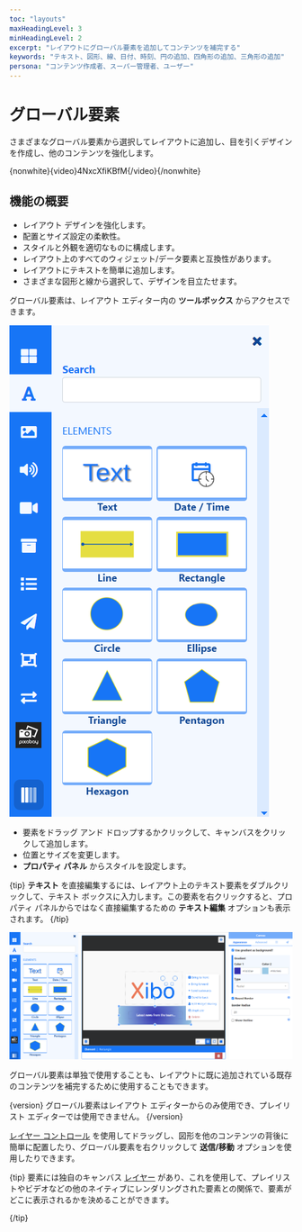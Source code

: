 ```yaml
---
toc: "layouts"
maxHeadingLevel: 3
minHeadingLevel: 2
excerpt: "レイアウトにグローバル要素を追加してコンテンツを補完する"
keywords: "テキスト、図形、線、日付、時刻、円の追加、四角形の追加、三角形の追加"
persona: "コンテンツ作成者、スーパー管理者、ユーザー"
---
```


# グローバル要素

さまざまなグローバル要素から選択してレイアウトに追加し、目を引くデザインを作成し、他のコンテンツを強化します。

{nonwhite}{video}4NxcXfiKBfM{/video}{/nonwhite}

## 機能の概要

- レイアウト デザインを強化します。
- 配置とサイズ設定の柔軟性。
- スタイルと外観を適切なものに構成します。
- レイアウト上のすべてのウィジェット/データ要素と互換性があります。
- レイアウトにテキストを簡単に追加します。
- さまざまな図形と線から選択して、デザインを目立たせます。

グローバル要素は、レイアウト エディター内の **ツールボックス** からアクセスできます。

![グローバル要素](img/v4_layouts_global_elements.png)

- 要素をドラッグ アンド ドロップするかクリックして、キャンバスをクリックして追加します。
- 位置とサイズを変更します。
- **プロパティ パネル** からスタイルを設定します。

{tip}
**テキスト** を直接編集するには、レイアウト上のテキスト要素をダブルクリックして、テキスト ボックスに入力します。この要素を右クリックすると、プロパティ パネルからではなく直接編集するための **テキスト編集** オプションも表示されます。
{/tip}

![テキスト要素の追加](img/v4_layouts_add_text_element.png)

グローバル要素は単独で使用することも、レイアウトに既に追加されている既存のコンテンツを補完するために使用することもできます。

{version}
グローバル要素はレイアウト エディターからのみ使用でき、プレイリスト エディターでは使用できません。
{/version}

[レイヤー コントロール](layouts_editor.html#content-layer-control) を使用してドラッグし、図形を他のコンテンツの背後に簡単に配置したり、グローバル要素を右クリックして **送信/移動** オプションを使用したりできます。

{tip}
要素には独自のキャンバス [レイヤー](layouts_editor.html#content-layering) があり、これを使用して、プレイリストやビデオなどの他のネイティブにレンダリングされた要素との関係で、要素がどこに表示されるかを決めることができます。

{/tip}

